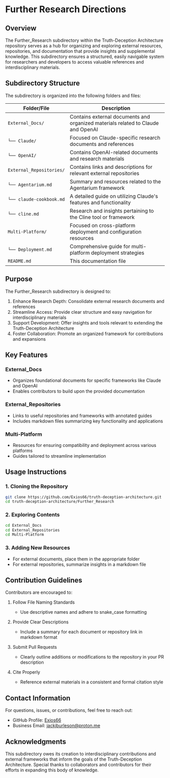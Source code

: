 # Further Research Directions

## Overview

The Further_Research subdirectory within the Truth-Deception Architecture repository serves as a hub for organizing and exploring external resources, repositories, and documentation that provide insights and supplemental knowledge. This subdirectory ensures a structured, easily navigable system for researchers and developers to access valuable references and interdisciplinary materials.

## Subdirectory Structure

The subdirectory is organized into the following folders and files:

| Folder/File | Description |
|-------------|-------------|
| `External_Docs/` | Contains external documents and organized materials related to Claude and OpenAI |
| `└── Claude/` | Focused on Claude-specific research documents and references |
| `└── OpenAI/` | Contains OpenAI-related documents and research materials |
| `External_Repositories/` | Contains links and descriptions for relevant external repositories |
| `└── Agentarium.md` | Summary and resources related to the Agentarium framework |
| `└── claude-cookbook.md` | A detailed guide on utilizing Claude's features and functionality |
| `└── cline.md` | Research and insights pertaining to the Cline tool or framework |
| `Multi-Platform/` | Focused on cross-platform deployment and configuration resources |
| `└── Deployment.md` | Comprehensive guide for multi-platform deployment strategies |
| `README.md` | This documentation file |

## Purpose

The Further_Research subdirectory is designed to:
1. Enhance Research Depth: Consolidate external research documents and references
2. Streamline Access: Provide clear structure and easy navigation for interdisciplinary materials
3. Support Development: Offer insights and tools relevant to extending the Truth-Deception Architecture
4. Foster Collaboration: Promote an organized framework for contributions and expansions

## Key Features

### External_Docs
- Organizes foundational documents for specific frameworks like Claude and OpenAI
- Enables contributors to build upon the provided documentation

### External_Repositories
- Links to useful repositories and frameworks with annotated guides
- Includes markdown files summarizing key functionality and applications

### Multi-Platform
- Resources for ensuring compatibility and deployment across various platforms
- Guides tailored to streamline implementation

## Usage Instructions

### 1. Cloning the Repository

```bash
git clone https://github.com/Exios66/truth-deception-architecture.git
cd truth-deception-architecture/Further_Research
```

### 2. Exploring Contents

```bash
cd External_Docs
cd External_Repositories
cd Multi-Platform
```

### 3. Adding New Resources
- For external documents, place them in the appropriate folder
- For external repositories, summarize insights in a markdown file

## Contribution Guidelines

Contributors are encouraged to:

1. Follow File Naming Standards
   - Use descriptive names and adhere to snake_case formatting

2. Provide Clear Descriptions
   - Include a summary for each document or repository link in markdown format

3. Submit Pull Requests
   - Clearly outline additions or modifications to the repository in your PR description

4. Cite Properly
   - Reference external materials in a consistent and formal citation style

## Contact Information

For questions, issues, or contributions, feel free to reach out:
- GitHub Profile: [Exios66](https://github.com/Exios66)
- Business Email: jackjburleson@proton.me

## Acknowledgments

This subdirectory owes its creation to interdisciplinary contributions and external frameworks that inform the goals of the Truth-Deception Architecture. Special thanks to collaborators and contributors for their efforts in expanding this body of knowledge.

```

